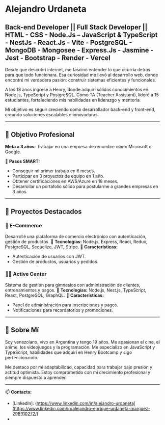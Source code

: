 # Alejandro Urdaneta

## Back-end Developer || Full Stack Developer || HTML - CSS - Node.Js – JavaScript & TypeScript - NestJs - React.Js - Vite - PostgreSQL - MongoDB - Mongosee - Express.Js - Jasmine - Jest - Bootstrap - Render - Vercel

Desde que descubrí internet, me fascinó entender lo que ocurría detrás para que todo funcionara. Esa curiosidad me llevó al desarrollo web, donde encontré mi verdadera pasión: construir sistemas eficientes y funcionales.

A los 18 años ingresé a Henry, donde adquirí sólidos conocimientos en Node.js, TypeScript y PostgreSQL. Como TA (Teacher Assistant), lideré a 15 estudiantes, fortaleciendo mis habilidades en liderazgo y mentoría.

Mi objetivo es seguir creciendo como desarrollador back-end y front-end, creando soluciones escalables e innovadoras.

---

## 📌 Objetivo Profesional

**Meta a 3 años:** Trabajar en una empresa de renombre como Microsoft o Google.

🔹 **Pasos SMART:**

- Conseguir mi primer trabajo en 6 meses.
- Participar en 3 proyectos de equipo en 1 año.
- Obtener certificaciones en AWS/Azure en 18 meses.
- Desarrollar un portafolio sólido para postularme a grandes empresas en 3 años.

---

## 🚀 Proyectos Destacados

### 🛒 E-Commerce

Desarrollé una plataforma de comercio electrónico con autenticación, gestión de productos.
🔹 **Tecnologías:** Node.js, Express, React, Redux, PostgreSQL, Sequelize, JWT, Stripe.
🔹 **Características:**

- Autenticación de usuarios con JWT.
- Gestión de productos, usuarios y pedidos.

### 🏋️‍♂️ Active Center

Sistema de gestión para gimnasios con administración de clientes, entrenamientos y pagos.
🔹 **Tecnologías:** Node.js, Nest.js, TypeScript, React, PostgreSQL, GraphQL.
🔹 **Características:**

- Panel de administración para inscripciones y pagos.
- Notificaciones para recordatorios y promociones.

---

## 🎤 Sobre Mí

Soy venezolano, vivo en Argentina y tengo 19 años. Me apasionan el cine, el anime, los videojuegos y la programación. Me especializo en JavaScript y TypeScript, habilidades que adquirí en Henry Bootcamp y sigo perfeccionando.

Me destaco por mi adaptabilidad, capacidad para trabajar bajo presión y actitud optimista. Estoy comprometido con mi crecimiento profesional y siempre dispuesto a aprender.

---

📫 **Contacto:**

- [LinkedIn]: (https://www.linkedin.com/in/alejandro-urdaneta](https://www.linkedin.com/in/alejandro-enrique-urdaneta-marquez-298910272/)
- [Email]: (alejandro.urdaneta2314@gmail.com)


